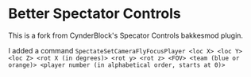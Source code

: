 # Better Spectator Controls

This is a fork from CynderBlock's Specator Controls bakkesmod plugin.

I added a command `SpectateSetCameraFlyFocusPlayer <loc X> <loc Y> <loc Z> <rot X (in degrees)> <rot y> <rot z> <FOV> <team (blue or orange)> <player number (in alphabetical order, starts at 0)>`